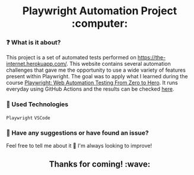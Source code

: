 <h1 align="center">Playwright Automation Project :computer:</h1> 

### :question: What is it about?
This project is a set of automated tests performed on https://the-internet.herokuapp.com/. 
This website contains several automation challenges that gave me the opportunity to use a wide variety of features present within Playwright.
The goal was to apply what I learned during the course [Playwright: Web Automation Testing From Zero to Hero](https://www.udemy.com/course/playwright-from-zero-to-hero/).
It runs everyday using GitHub Actions and the results can be checked [here](https://github.com/Mamr245/playwright-test-automation/actions). 

### :hammer: Used Technologies
`Playwright` `VSCode`

### :speech_balloon: Have any suggestions or have found an issue? 
Feel free to tell me about it :speech_balloon: I'm always looking to improve!

<h2 align="center">Thanks for coming! :wave:</h2>
